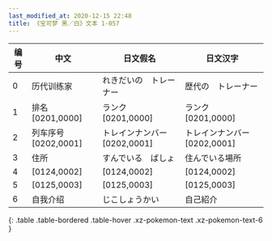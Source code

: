 ```yaml
---
last_modified_at: 2020-12-15 22:48
title: 《宝可梦 黑／白》文本 1-057
---
```

| 编号 | 中文 | 日文假名 | 日文汉字 |
| ---- | ---- | ---- | --- |
| 0 | 历代训练家 | れきだいの　トレーナー | 歴代の　トレーナー |
| 1 | 排名[0201,0000] | ランク[0201,0000] | ランク[0201,0000] |
| 2 | 列车序号[0202,0001] | トレインナンバー[0202,0001] | トレインナンバー[0202,0001] |
| 3 | 住所 | すんでいる　ばしょ | 住んでいる場所 |
| 4 | [0124,0002] | [0124,0002] | [0124,0002] |
| 5 | [0125,0003] | [0125,0003] | [0125,0003] |
| 6 | 自我介绍 | じこしょうかい | 自己紹介 |
{: .table .table-bordered .table-hover .xz-pokemon-text .xz-pokemon-text-6 }
